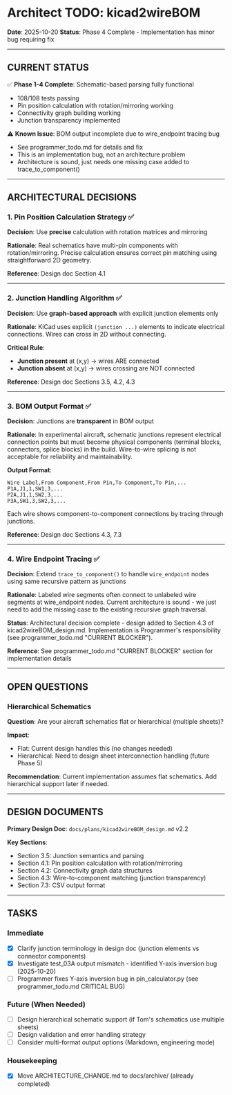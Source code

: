 # Architect TODO: kicad2wireBOM

**Date**: 2025-10-20
**Status**: Phase 4 Complete - Implementation has minor bug requiring fix

---

## CURRENT STATUS

✅ **Phase 1-4 Complete**: Schematic-based parsing fully functional
- 108/108 tests passing
- Pin position calculation with rotation/mirroring working
- Connectivity graph building working
- Junction transparency implemented

⚠️ **Known Issue**: BOM output incomplete due to wire_endpoint tracing bug
- See programmer_todo.md for details and fix
- This is an implementation bug, not an architecture problem
- Architecture is sound, just needs one missing case added to trace_to_component()

---

## ARCHITECTURAL DECISIONS

### 1. Pin Position Calculation Strategy ✅

**Decision**: Use **precise** calculation with rotation matrices and mirroring

**Rationale**: Real schematics have multi-pin components with rotation/mirroring. Precise calculation ensures correct pin matching using straightforward 2D geometry.

**Reference**: Design doc Section 4.1

---

### 2. Junction Handling Algorithm ✅

**Decision**: Use **graph-based approach** with explicit junction elements only

**Rationale**: KiCad uses explicit `(junction ...)` elements to indicate electrical connections. Wires can cross in 2D without connecting.

**Critical Rule**:
- **Junction present** at (x,y) → wires ARE connected
- **Junction absent** at (x,y) → wires crossing are NOT connected

**Reference**: Design doc Sections 3.5, 4.2, 4.3

---

### 3. BOM Output Format ✅

**Decision**: Junctions are **transparent** in BOM output

**Rationale**: In experimental aircraft, schematic junctions represent electrical connection points but must become physical components (terminal blocks, connectors, splice blocks) in the build. Wire-to-wire splicing is not acceptable for reliability and maintainability.

**Output Format**:
```csv
Wire Label,From Component,From Pin,To Component,To Pin,...
P1A,J1,1,SW1,3,...
P2A,J1,1,SW2,3,...
P3A,SW1,3,SW2,3,...
```

Each wire shows component-to-component connections by tracing through junctions.

**Reference**: Design doc Sections 4.3, 7.3

---

### 4. Wire Endpoint Tracing ✅

**Decision**: Extend `trace_to_component()` to handle `wire_endpoint` nodes using same recursive pattern as junctions

**Rationale**: Labeled wire segments often connect to unlabeled wire segments at wire_endpoint nodes. Current architecture is sound - we just need to add the missing case to the existing recursive graph traversal.

**Status**: Architectural decision complete - design added to Section 4.3 of kicad2wireBOM_design.md. Implementation is Programmer's responsibility (see programmer_todo.md "CURRENT BLOCKER").

**Reference**: See programmer_todo.md "CURRENT BLOCKER" section for implementation details

---

## OPEN QUESTIONS

### Hierarchical Schematics

**Question**: Are your aircraft schematics flat or hierarchical (multiple sheets)?

**Impact**:
- Flat: Current design handles this (no changes needed)
- Hierarchical: Need to design sheet interconnection handling (future Phase 5)

**Recommendation**: Current implementation assumes flat schematics. Add hierarchical support later if needed.

---

## DESIGN DOCUMENTS

**Primary Design Doc**: `docs/plans/kicad2wireBOM_design.md` v2.2

**Key Sections**:
- Section 3.5: Junction semantics and parsing
- Section 4.1: Pin position calculation with rotation/mirroring
- Section 4.2: Connectivity graph data structures
- Section 4.3: Wire-to-component matching (junction transparency)
- Section 7.3: CSV output format

---

## TASKS

### Immediate
- [x] Clarify junction terminology in design doc (junction elements vs connector components)
- [x] Investigate test_03A output mismatch - identified Y-axis inversion bug (2025-10-20)
- [ ] Programmer fixes Y-axis inversion bug in pin_calculator.py (see programmer_todo.md CRITICAL BUG)

### Future (When Needed)
- [ ] Design hierarchical schematic support (if Tom's schematics use multiple sheets)
- [ ] Design validation and error handling strategy
- [ ] Consider multi-format output options (Markdown, engineering mode)

### Housekeeping
- [x] Move ARCHITECTURE_CHANGE.md to docs/archive/ (already completed)
